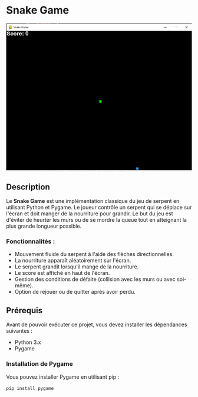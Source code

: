 # Snake Game

<img src="./snack.PNG" alt="Snake Game Screenshot" style="width: 600px;"/>

## Description

Le **Snake Game** est une implémentation classique du jeu de serpent en utilisant Python et Pygame. Le joueur contrôle un serpent qui se déplace sur l'écran et doit manger de la nourriture pour grandir. Le but du jeu est d'éviter de heurter les murs ou de se mordre la queue tout en atteignant la plus grande longueur possible.

### Fonctionnalités :

- Mouvement fluide du serpent à l'aide des flèches directionnelles.
- La nourriture apparaît aléatoirement sur l'écran.
- Le serpent grandit lorsqu'il mange de la nourriture.
- Le score est affiché en haut de l'écran.
- Gestion des conditions de défaite (collision avec les murs ou avec soi-même).
- Option de rejouer ou de quitter après avoir perdu.

## Prérequis

Avant de pouvoir exécuter ce projet, vous devez installer les dépendances suivantes :

- Python 3.x
- Pygame

### Installation de Pygame

Vous pouvez installer Pygame en utilisant pip :

```bash
pip install pygame
